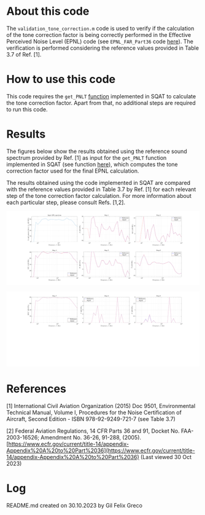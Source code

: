 # About this code 
The `validation_tone_correction.m` code is used to verify if the calculation of the tone correction factor is being correctly performed in the Effective Perceived Noise Level (EPNL) code (see `EPNL_FAR_Part36` code [here](../../../psychoacoustic_metrics/EPNL_FAR_Part36/EPNL_FAR_Part36.m)). The verification is performed considering the reference values provided in Table 3.7 of Ref. [1].

# How to use this code
This code requires the `get_PNLT` [function](../../../psychoacoustic_metrics/EPNL_FAR_Part36/helper/get_PNLT.m) implemented in SQAT to calculate the tone correction factor. Apart from that, no additional steps are required to run this code.

# Results
The figures below show the results obtained using the reference sound spectrum provided by Ref. [1] as input for the `get_PNLT` function implemented in SQAT (see function [here](../../../psychoacoustic_metrics/EPNL_FAR_Part36/helper/get_PNLT.m)), which computes the tone correction factor used for the final EPNL calculation. 

The results obtained using the code implemented in SQAT are compared with the reference values provided in Table 3.7 by Ref. [1] for each relevant step of the tone correction factor calculation. For more information about each particular step, please consult Refs. [1,2].

![](figs/validation_Tone_Correction_1.png)   

![](figs/validation_Tone_Correction_2.png)   

# References
[1] International Civil Aviation Organization (2015) Doc 9501, Environmental Technical Manual, Volume I, Procedures for the Noise Certification of Aircraft, Second Edition - ISBN 978-92-9249-721-7 (see Table 3.7) 

[2] Federal Aviation Regulations, 14 CFR Parts 36 and 91, Docket No. FAA-2003-16526; Amendment No. 36-26, 91-288, (2005). [https://www.ecfr.gov/current/title-14/appendix-Appendix%20A%20to%20Part%2036](https://www.ecfr.gov/current/title-14/appendix-Appendix%20A%20to%20Part%2036) (Last viewed 30 Oct 2023)

# Log
README.md created on 30.10.2023 by Gil Felix Greco


 
